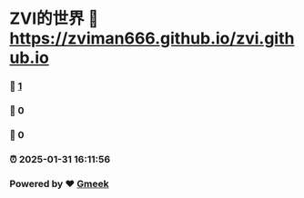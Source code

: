 # ZVI的世界 :link: https://zviman666.github.io/zvi.github.io 
### :page_facing_up: [1](https://zviman666.github.io/zvi.github.io/tag.html) 
### :speech_balloon: 0 
### :hibiscus: 0 
### :alarm_clock: 2025-01-31 16:11:56 
### Powered by :heart: [Gmeek](https://github.com/Meekdai/Gmeek)
